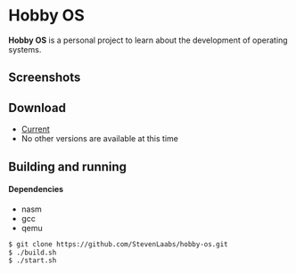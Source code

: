 Hobby OS
======
**Hobby OS** is a personal project to learn about the development of operating systems.

## Screenshots


## Download
* [Current](https://github.com/StevenLaabs/hobby-os/archive/master.zip)
* No other versions are available at this time

## Building and running
#### Dependencies
* nasm
* gcc
* qemu

```bash
$ git clone https://github.com/StevenLaabs/hobby-os.git
$ ./build.sh
$ ./start.sh
```
